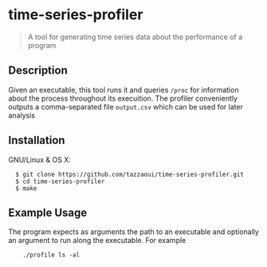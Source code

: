 # time-series-profiler
> A tool for generating time series data about the performance of a program

## Description

Given an executable, this tool runs it and queries ```/proc``` for information about the process throughout its execuition. The profiler conveniently outputs a comma-separated file ```output.csv``` which can be used for later analysis

## Installation

GNU/Linux & OS X:

```
  $ git clone https://github.com/tazzaoui/time-series-profiler.git
  $ cd time-series-profiler
  $ make
```
## Example Usage

The program expects as arguments the path to an executable and optionally an argument to run along the executable. For example
```
    ./profile ls -al
```
